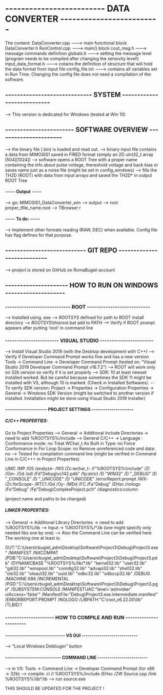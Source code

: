 # ------------------------- DATA CONVERTER ------------------------- #

The content:
DataConverter.cpp   ---> main functional block
DataConverter.h
RunControl.cpp      ---> main() block 
cout_msg.h          ---> message commands definition
globals.h           ---> setting the message level (program needs to be compiled after changing the sensivity level!)
input_data_format.h ---> cotains the definition of structure that will hold the data format from input file 
config_file.txt     ---> contains all variables set in Run Time. Changing the config file does not need a compilation of the software.

## ----------------------------- SYSTEM --------------------------- ##
--> This version is dedicated for Windows (tested at Win 10)

## ----------------------- SOFTWARE OVERVIEW ---------------------- ##
--> the binary file (.bin) is loaded and read out. 
--> binary input file contains a data from MIMOSIS1 saved in FIRED format (simply an 2D uint32_t array [504][1024])
--> software opens a ROOT Tree with a proper name containing the info about pulse voltage, thereshold voltage and back bias or saves name just as a noise file (might be set in config_windows)
--> fills the TH2D (ROOT) with data from input arrays and saved the TH2D* in output ROOT Tree

#### ----- Output ----- ####
--> go: MIMOSIS1_DataConverter_win --> output 
--> root proper_tfile_name.root 
--> TBrowser r

#### ----- To do: ----- ####
--> Implement other formats reading (RAW, DEC) when available. Config file has flag defines for that purpose.

## --------------------------- GIT REPO --------------------------- ##
--> project is stored on GitHub on RomaBugiel account 


## --------------------- HOW TO RUN ON WINDOWS -------------------- ##

### ---------------------------- ROOT  --------------------------- ###
--> Installed using .exe
--> $ROOTSYS$ defined for path to ROOT install directory 
--> $ROOTSYS$\thisroot.bat add to PATH
--> Verify if ROOT prompt appears after putting ‘root’ in command line


### ----------------------- VISUAL STUDIO  ----------------------- ###
--> Install Visual Studio 2019 (with the Desktop development with C++)
--> Verify if Developer Command Prompt works fine and has a new version
Tools → Command Line → Developer Command Prompt 
(tested on: “Visual Studio 2019 Developer Command Prompt v16.7.2”)
--> ROOT will work only on 32b version so verify if it is set properly
--> SDK: 10 
at least newset installed worked. But be careful because sometimes the SDK 11 might be installed with VS, although 10 is marked. (Check in Installed Softwares).
-- To verify SDK version:  Project → Properties → Configuration Properties → General → Windows SDK Version (might be switched to another version if installed. Installation might be done using Visual Studio 2019 Installer)

#### --------------------- PROJECT SETTINGS  --------------------- ####
##### C/C++ PROPERTIES: #####

Go to Project Properties
--> General → Additional Include Directories → need to add %ROOTSYS%/include
--> General C/C++ → Language :
        Conformance mode: no
        Treat WChar_t As Built in Type: no
        Force Conformance in For Loop Scope: no
        Remove unreferenced code and data: no
--> Tested for compilation command line (might be verified in Command Line in C/C+++ in Project Properties)

/JMC /MP /GS /analyze- /W3 /Zc:wchar_t- /I"%ROOTSYS%\include" /ZI /Gm- /Od /sdl /Fd"Debug\vc142.pdb" /fp:strict /D "WIN32" /D "_DEBUG" /D "_CONSOLE" /D "_UNICODE" /D "UNICODE" /errorReport:prompt /WX- /Zc:forScope- /RTC1 /Gd /Oy- /MDd /FC /Fa"Debug\" /EHsc /nologo /Fo"Debug\" /Fp"Debug\ComplexProject.pch" /diagnostics:column 

(project name and paths to be changed)

##### LINKER PROPERTIES: #####

--> General → Additional Library Directories → need to add %ROOTSYS%/lib
--> Input → %ROOTSYS%/*.lib (one might specify only needed libs one by one)
--> Also the Command Line can be verified here. The working one at least is: 

OUT:"C:\Users\rbugiel_adm\Desktop\Software\Project3\Debug\Project3.exe" /MANIFEST /NXCOMPAT /PDB:"C:\Users\rbugiel_adm\Desktop\Software\Project3\Debug\Project3.pdb" /DYNAMICBASE "%ROOTSYS%/lib/*.lib" "kernel32.lib" "user32.lib" "gdi32.lib" "winspool.lib" "comdlg32.lib" "advapi32.lib" "shell32.lib" "ole32.lib" "oleaut32.lib" "uuid.lib" "odbc32.lib" "odbccp32.lib" /DEBUG /MACHINE:X86 /INCREMENTAL /PGD:"C:\Users\rbugiel_adm\Desktop\Software\Project3\Debug\Project3.pgd" /SUBSYSTEM:CONSOLE /MANIFESTUAC:"level='asInvoker' uiAccess='false'" /ManifestFile:"Debug\Project3.exe.intermediate.manifest" /ERRORREPORT:PROMPT /NOLOGO /LIBPATH:"C:\root_v6.22.00\lib" /TLBID:1 

### --------------------- HOW TO COMPILE AND RUN  ----------------------- ###

#### ------------------------------ VS GUI  ---------------------------- ####
--> "Local Windows Debbuger" button

#### ---------------------------- COMMAND LINE ------------------------- ####
--> in VS: Tools → Command Line → Developer Command Prompt (for x86 → 32b)
--> compile: cl /I %ROOTSYS%/include /EHsc /ZW Source.cpp /link %ROOTSYS%\lib\*.lib
--> run source.exe

THIS SHOULD BE UPDATED FOR THE PROJECT !